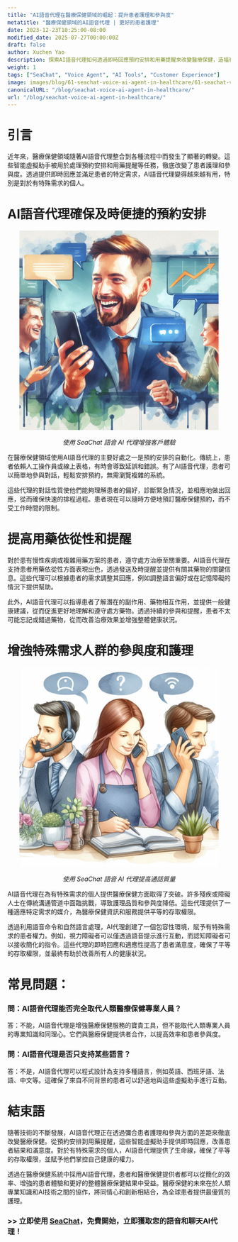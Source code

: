 ```yaml
---
title: "AI語音代理在醫療保健領域的崛起：提升患者護理和參與度"
metatitle: "醫療保健領域的AI語音代理 | 更好的患者護理"
date: 2023-12-23T10:25:00-08:00
modified_date: 2025-07-27T00:00:00Z
draft: false
author: Xuchen Yao
description: 探索AI語音代理如何透過即時回應預約安排和用藥提醒來改變醫療保健，造福有特殊需求的患者。
weight: 1
tags: ["SeaChat", "Voice Agent", "AI Tools", "Customer Experience"]
image: images/blog/61-seachat-voice-ai-agent-in-healthcare/61-seachat-voice-ai-agent-in-healthcare.png
canonicalURL: "/blog/seachat-voice-ai-agent-in-healthcare/"
url: "/blog/seachat-voice-ai-agent-in-healthcare/"
---
```


# 引言

近年來，醫療保健領域隨著AI語音代理整合到各種流程中而發生了顯著的轉變。這些智能虛擬助手被用於處理預約安排和用藥提醒等任務，徹底改變了患者護理和參與度。透過提供即時回應並滿足患者的特定需求，AI語音代理變得越來越有用，特別是對於有特殊需求的個人。

# AI語音代理確保及時便捷的預約安排

<center>
<img height="450px" src="/images/blog/50x-all-seachat-agents/stay-connected-using-seachat-agents.jpeg" alt="使用 SeaChat 語音 AI 代理增強客戶體驗"/>

*使用 SeaChat 語音 AI 代理增強客戶體驗*
</center>

在醫療保健領域使用AI語音代理的主要好處之一是預約安排的自動化。傳統上，患者依賴人工操作員或線上表格，有時會導致延誤和錯誤。有了AI語音代理，患者可以簡單地參與對話，輕鬆安排預約，無需瀏覽複雜的系統。

這些代理的對話性質使他們能夠理解患者的偏好，診斷緊急情況，並相應地做出回應，從而確保快速的排程過程。患者現在可以隨時方便地預訂醫療保健預約，而不受工作時間的限制。

# 提高用藥依從性和提醒

對於患有慢性疾病或複雜用藥方案的患者，遵守處方治療至關重要。AI語音代理在支持患者用藥依從性方面表現出色，透過發送及時提醒並提供有關其藥物的關鍵信息。這些代理可以根據患者的需求調整其回應，例如調整語言偏好或在記憶障礙的情況下提供幫助。

此外，AI語音代理可以指導患者了解潛在的副作用、藥物相互作用，並提供一般健康建議，從而促進更好地理解和遵守處方藥物。透過持續的參與和提醒，患者不太可能忘記或錯過藥物，從而改善治療效果並增強整體健康狀況。

# 增強特殊需求人群的參與度和護理

<center>
<img height="450px" src="/images/blog/50x-all-seachat-agents/transfer-to-and-from-ai-agent.jpeg" alt="使用 SeaChat 語音 AI 代理提高通話質量"/>

*使用 SeaChat 語音 AI 代理提高通話質量*
</center>


AI語音代理在為有特殊需求的個人提供醫療保健方面取得了突破。許多殘疾或障礙人士在傳統溝通管道中面臨挑戰，導致護理品質和參與度降低。這些代理提供了一種適應特定需求的媒介，為醫療保健資訊和服務提供平等的存取權限。

透過利用語音命令和自然語言處理，AI代理創建了一個包容性環境，賦予有特殊需求的患者權力。例如，視力障礙者可以僅透過語音提示進行互動，而認知障礙者可以接收簡化的指令。這些代理的即時回應和適應性提高了患者滿意度，確保了平等的存取權限，並最終有助於改善所有人的健康狀況。

# 常見問題：

### 問：AI語音代理能否完全取代人類醫療保健專業人員？
答：不能，AI語音代理是增強醫療保健服務的寶貴工具，但不能取代人類專業人員的專業知識和同理心。它們與醫療保健提供者合作，以提高效率和患者參與度。

### 問：AI語音代理是否只支持某些語言？
答：不是，AI語音代理可以程式設計為支持多種語言，例如英語、西班牙語、法語、中文等。這確保了來自不同背景的患者可以舒適地與這些虛擬助手進行互動。

# 結束語

隨著技術的不斷發展，AI語音代理正在透過彌合患者護理和參與方面的差距來徹底改變醫療保健。從預約安排到用藥提醒，這些智能虛擬助手提供即時回應，改善患者結果和滿意度。對於有特殊需求的個人，AI語音代理提供了生命線，確保了平等的存取權限，並賦予他們掌控自己健康的權力。

透過在醫療保健系統中採用AI語音代理，患者和醫療保健提供者都可以從簡化的效率、增強的患者體驗和更好的整體醫療保健結果中受益。醫療保健的未來在於人類專業知識和AI技術之間的協作，將同情心和創新相結合，為全球患者提供最優質的護理。


### >> 立即使用 [SeaChat](https://chat.seasalt.ai/?utm_source=blog)，免費開始，立即獲取您的語音和聊天AI代理！
